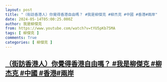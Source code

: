 ```yaml
---
layout: post
title: "（街訪香港人）你覺得香港自由嗎？ #我是柳傑克 #柳杰克 #中國 #香港#兩岸"
date: 2024-05-14T05:00:25.000Z
author: 我是柳傑克
from: https://www.youtube.com/watch?v=tYU5pKb75MA
tags: [ 柳傑克 ]
comments: True
categories: [ 柳傑克 ]
---
```

<!--1715662825000-->
[（街訪香港人）你覺得香港自由嗎？ #我是柳傑克 #柳杰克 #中國 #香港#兩岸](https://www.youtube.com/watch?v=tYU5pKb75MA)
------

<div>

</div>
